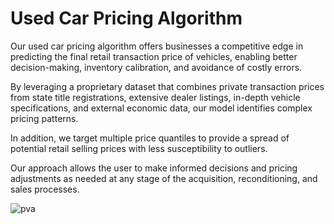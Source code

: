 # Used Car Pricing Algorithm

Our used car pricing algorithm offers businesses a competitive edge in predicting the final retail transaction price of vehicles, enabling better decision-making, inventory calibration, and avoidance of costly errors.

By leveraging a proprietary dataset that combines private transaction prices from state title registrations, extensive dealer listings, in-depth vehicle specifications, and external economic data, our model identifies complex pricing patterns.

In addition, we target multiple price quantiles to provide a spread of potential retail selling prices with less susceptibility to outliers.

Our approach allows the user to make informed decisions and pricing adjustments as needed at any stage of the acquisition, reconditioning, and sales processes.

![pva](https://user-images.githubusercontent.com/89158603/234464904-d4777ec9-2056-4c99-abd0-721e20057ac0.png)
